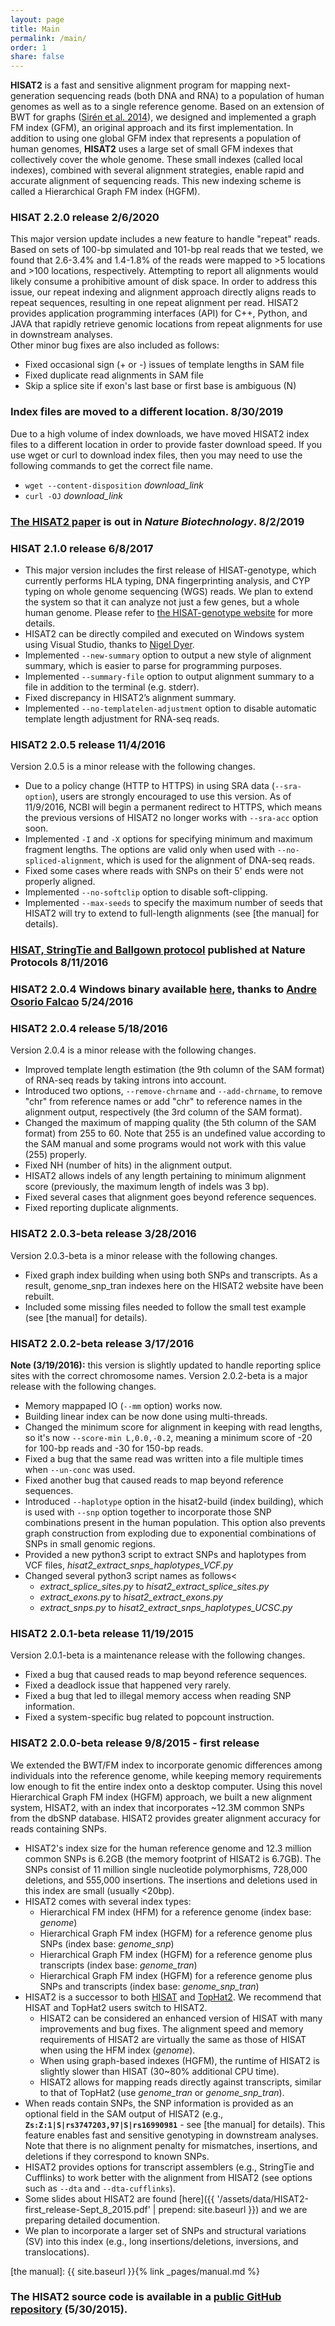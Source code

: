 ```yaml
---
layout: page
title: Main
permalink: /main/
order: 1
share: false
---
```


**HISAT2** is a fast and sensitive alignment program for mapping next-generation sequencing reads (both DNA and RNA) to a population of human genomes as well as to a single reference genome. Based on an extension of BWT for graphs ([Sir&eacute;n et al. 2014](http://dl.acm.org/citation.cfm?id=2674828)), we designed and implemented a graph FM index (GFM), an original approach and its first implementation. In addition to using one global GFM index that represents a population of human genomes, **HISAT2** uses a large set of small GFM indexes that collectively cover the whole genome. These small indexes (called local indexes), combined with several alignment strategies, enable rapid and accurate alignment of sequencing reads. This new indexing scheme is called a Hierarchical Graph FM index (HGFM).


### HISAT 2.2.0 release 2/6/2020

This major version update includes a new feature to handle "repeat" reads. Based on sets of 100-bp simulated and 101-bp real reads that we tested, we found that 2.6-3.4% and 1.4-1.8% of the reads were mapped to >5 locations and >100 locations, respectively. Attempting to report all alignments would likely consume a prohibitive amount of disk space. In order to address this issue, our repeat indexing and alignment approach directly aligns reads to repeat sequences, resulting in one repeat alignment per read. HISAT2 provides application programming interfaces (API) for C++, Python, and JAVA that rapidly retrieve genomic locations from repeat alignments for use in downstream analyses.  
Other minor bug fixes are also included as follows:  

* Fixed occasional sign (+ or -) issues of template lengths in SAM file
* Fixed duplicate read alignments in SAM file
* Skip a splice site if exon's last base or first base is ambiguous (N) 


### Index files are moved to a different location. 8/30/2019

Due to a high volume of index downloads, we have moved HISAT2 index files to a different location in order to provide faster download speed. If you use wget or curl to download index files, then you may need to use the following commands to get the correct file name.
* `wget --content-disposition` *download_link*
* `curl -OJ` *download_link*


### [The HISAT2 paper](https://www.nature.com/articles/s41587-019-0201-4) is out in *Nature Biotechnology*. 8/2/2019


### HISAT 2.1.0 release 6/8/2017

* This major version includes the first release of HISAT-genotype, which currently performs HLA typing,
  DNA fingerprinting analysis, and CYP typing on whole genome sequencing (WGS) reads. 
  We plan to extend the system so that it can analyze not just a few genes, but a whole human genome. 
  Please refer to [the HISAT-genotype website](https://daehwankimlab.github.io/hisat-genotype) for more details.
* HISAT2 can be directly compiled and executed on Windows system using Visual Studio, thanks to [Nigel Dyer](http://www2.warwick.ac.uk/fac/sci/systemsbiology/staff/dyer/).
* Implemented `--new-summary` option to output a new style of alignment summary, which is easier to parse for programming purposes.
* Implemented `--summary-file` option to output alignment summary to a file in addition to the terminal (e.g. stderr).
* Fixed discrepancy in HISAT2’s alignment summary.
* Implemented `--no-templatelen-adjustment` option to disable automatic template length adjustment for RNA-seq reads.


### HISAT2 2.0.5 release 11/4/2016
Version 2.0.5 is a minor release with the following changes.
* Due to a policy change (HTTP to HTTPS) in using SRA data (`--sra-option`), users are strongly encouraged to use this version. As of 11/9/2016, NCBI will begin a permanent redirect to HTTPS, which means the previous versions of HISAT2 no longer works with `--sra-acc` option soon.
* Implemented `-I` and `-X` options for specifying minimum and maximum fragment lengths.  The options are valid only when used with `--no-spliced-alignment`, which is used for the alignment of DNA-seq reads.
* Fixed some cases where reads with SNPs on their 5' ends were not properly aligned.
* Implemented `--no-softclip` option to disable soft-clipping.
* Implemented `--max-seeds` to specify the maximum number of seeds that HISAT2 will try to extend to full-length alignments (see [the manual] for details).


### [HISAT, StringTie and Ballgown protocol](http://www.nature.com/nprot/journal/v11/n9/full/nprot.2016.095.html) published at Nature Protocols 8/11/2016

  
### HISAT2 2.0.4 Windows binary available [here](http://www.di.fc.ul.pt/~afalcao/hisat2_windows.html), thanks to [Andre Osorio Falcao](http://www.di.fc.ul.pt/~afalcao/) 5/24/2016

	  
### HISAT2 2.0.4 release 5/18/2016
Version 2.0.4 is a minor release with the following changes.
* Improved template length estimation (the 9th column of the SAM format) of RNA-seq reads by taking introns into account.
* Introduced two options, `--remove-chrname` and `--add-chrname`, to remove "chr" from reference names or add "chr" to reference names in the alignment output, respectively (the 3rd column of the SAM format).
* Changed the maximum of mapping quality (the 5th column of the SAM format) from 255 to 60. Note that 255 is an undefined value according to the SAM manual and some programs would not work with this value (255) properly.
* Fixed NH (number of hits) in the alignment output.
* HISAT2 allows indels of any length pertaining to minimum alignment score (previously, the maximum length of indels was 3 bp).
* Fixed several cases that alignment goes beyond reference sequences.
* Fixed reporting duplicate alignments.


### HISAT2 2.0.3-beta release 3/28/2016
Version 2.0.3-beta is a minor release with the following changes.
* Fixed graph index building when using both SNPs and transcripts. As a result, genome_snp_tran indexes here on the HISAT2 website have been rebuilt.
* Included some missing files needed to follow the small test example (see [the manual] for details).


### HISAT2 2.0.2-beta release 3/17/2016
**Note (3/19/2016):** this version is slightly updated to handle reporting splice sites with the correct chromosome names.
Version 2.0.2-beta is a major release with the following changes.
* Memory mappaped IO (`--mm` option) works now.
* Building linear index can be now done using multi-threads.
* Changed the minimum score for alignment in keeping with read lengths, so it's now `--score-min L,0.0,-0.2`, meaning a minimum score of -20 for 100-bp reads and -30 for 150-bp reads.
* Fixed a bug that the same read was written into a file multiple times when `--un-conc` was used.
* Fixed another bug that caused reads to map beyond reference sequences.
* Introduced `--haplotype` option in the hisat2-build (index building), which is used with `--snp` option together to incorporate those SNP combinations present in the human population.  This option also prevents graph construction from exploding due to exponential combinations of SNPs in small genomic regions.
* Provided a new python3 script to extract SNPs and haplotypes from VCF files, <i>hisat2_extract_snps_haplotypes_VCF.py</i>
* Changed several python3 script names as follows<
  * *extract_splice_sites.py* to *hisat2_extract_splice_sites.py*
  * *extract_exons.py* to *hisat2_extract_exons.py*
  * *extract_snps.py* to *hisat2_extract_snps_haplotypes_UCSC.py*


### HISAT2 2.0.1-beta release 11/19/2015
Version 2.0.1-beta is a maintenance release with the following changes.
* Fixed a bug that caused reads to map beyond reference sequences.
* Fixed a deadlock issue that happened very rarely.
* Fixed a bug that led to illegal memory access when reading SNP information.
* Fixed a system-specific bug related to popcount instruction.


### HISAT2 2.0.0-beta release 9/8/2015 - first release
We extended the BWT/FM index to incorporate genomic differences among individuals into the reference genome, while keeping memory requirements low enough to fit the entire index onto a desktop computer. Using this novel Hierarchical Graph FM index (HGFM) approach, we built a new alignment system, HISAT2, with an index that incorporates ~12.3M common SNPs from the dbSNP database. HISAT2 provides greater alignment accuracy for reads containing SNPs.
* HISAT2's index size for the human reference genome and 12.3 million common SNPs is 6.2GB (the memory footprint of HISAT2 is 6.7GB). The SNPs consist of 11 million single nucleotide polymorphisms, 728,000 deletions, and 555,000 insertions. The insertions and deletions used in this index are small (usually <20bp).
* HISAT2 comes with several index types:
  * Hierarchical FM index (HFM) for a reference genome (index base: <i>genome</i>)
  * Hierarchical Graph FM index (HGFM) for a reference genome plus SNPs (index base: <i>genome_snp</i>)
  * Hierarchical Graph FM index (HGFM) for a reference genome plus transcripts (index base: <i>genome_tran</i>)
  * Hierarchical Graph FM index (HGFM) for a reference genome plus SNPs and transcripts (index base: <i>genome_snp_tran</i>)
* HISAT2 is a successor to both [HISAT](http://ccb.jhu.edu/software/hisat) and [TopHat2](http://ccb.jhu.edu/software/tophat). We recommend that HISAT and TopHat2 users switch to HISAT2.
  * HISAT2 can be considered an enhanced version of HISAT with many improvements and bug fixes. The alignment speed and memory requirements of HISAT2 are virtually the same as those of HISAT when using the HFM index (<i>genome</i>).
  * When using graph-based indexes (HGFM), the runtime of HISAT2 is slightly slower than HISAT (30~80% additional CPU time).
  * HISAT2 allows for mapping reads directly against transcripts, similar to that of TopHat2 (use <i>genome_tran</i> or <i>genome_snp_tran</i>).
* When reads contain SNPs, the SNP information is provided as an optional field in the SAM output of HISAT2 (e.g., **<code>Zs:Z:1|S|rs3747203,97|S|rs16990981</code>** - see [the manual] for details).  This feature enables fast and sensitive genotyping in downstream analyses. Note that there is no alignment penalty for mismatches, insertions, and deletions if they correspond to known SNPs.
* HISAT2 provides options for transcript assemblers (e.g., StringTie and Cufflinks) to work better with the alignment from HISAT2 (see options such as `--dta` and `--dta-cufflinks`).
* Some slides about HISAT2 are found [here]({{ '/assets/data/HISAT2-first_release-Sept_8_2015.pdf' | prepend: site.baseurl }}) and we are preparing detailed documention.
* We plan to incorporate a larger set of SNPs and structural variations (SV) into this index (e.g., long insertions/deletions, inversions, and translocations).

[the manual]: {{ site.baseurl }}{% link _pages/manual.md %}

### The HISAT2 source code is available in a [public GitHub repository](https://github.com/DaehwanKimLab/hisat2) (5/30/2015).


